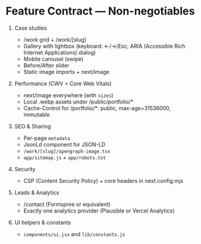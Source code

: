 # Feature Contract — Non-negotiables

1) Case studies
   - /work grid + /work/[slug]
   - Gallery with lightbox (keyboard: ←/→/Esc; ARIA (Accessible Rich Internet Applications) dialog)
   - Mobile carousel (swipe)
   - Before/After slider
   - Static image imports + next/image

2) Performance (CWV = Core Web Vitals)
   - next/image everywhere (with `sizes`)
   - Local .webp assets under /public/portfolio/*
   - Cache-Control for /portfolio/*: public, max-age=31536000, immutable

3) SEO & Sharing
   - Per-page `metadata`
   - JsonLd component for JSON-LD
   - `/work/[slug]/opengraph-image.tsx`
   - `app/sitemap.js` + `app/robots.txt`

4) Security
   - CSP (Content Security Policy) + core headers in next.config.mjs

5) Leads & Analytics
   - /contact (Formspree or equivalent)
   - Exactly one analytics provider (Plausible or Vercel Analytics)

6) UI helpers & constants
   - `components/ui.jsx` and `lib/constants.js`
